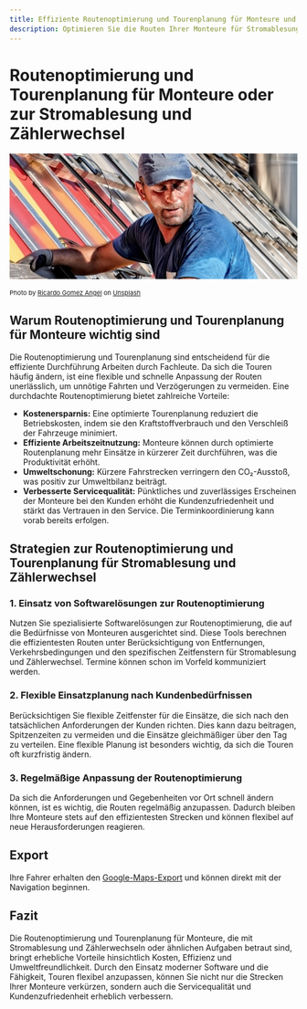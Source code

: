 ```yaml
---
title: Effiziente Routenoptimierung und Tourenplanung für Monteure und zur Stromablesung und Zählerwechsel
description: Optimieren Sie die Routen Ihrer Monteure für Stromablesung und Zählerwechsel, reduzieren Sie Fahrzeiten, sparen Sie Kosten und verbessern Sie die Servicequalität.
---
```


# Routenoptimierung und Tourenplanung für Monteure oder zur Stromablesung und Zählerwechsel

![!](assets/monteur.jpg "Effiziente Routenplanung für Monteurstouren")

<div style="font-size: 11px">
Photo by <a href="https://unsplash.com/@rgaleriacom?utm_content=creditCopyText&utm_medium=referral&utm_source=unsplash">Ricardo Gomez Angel</a> on <a href="https://unsplash.com/photos/man-in-blue-crew-neck-t-shirt-and-brown-pants-sitting-on-red-and-black-motorcycle-IQDWnu2xfRI?utm_content=creditCopyText&utm_medium=referral&utm_source=unsplash">Unsplash</a></div>
  

## Warum Routenoptimierung und Tourenplanung für Monteure wichtig sind

Die Routenoptimierung und Tourenplanung sind entscheidend für die effiziente Durchführung Arbeiten durch Fachleute. Da sich die Touren häufig ändern, ist eine flexible und schnelle Anpassung der Routen unerlässlich, um unnötige Fahrten und Verzögerungen zu vermeiden. Eine durchdachte Routenoptimierung bietet zahlreiche Vorteile:

- **Kostenersparnis:** Eine optimierte Tourenplanung reduziert die Betriebskosten, indem sie den Kraftstoffverbrauch und den Verschleiß der Fahrzeuge minimiert.
- **Effiziente Arbeitszeitnutzung:** Monteure können durch optimierte Routenplanung mehr Einsätze in kürzerer Zeit durchführen, was die Produktivität erhöht.
- **Umweltschonung:** Kürzere Fahrstrecken verringern den CO₂-Ausstoß, was positiv zur Umweltbilanz beiträgt.
- **Verbesserte Servicequalität:** Pünktliches und zuverlässiges Erscheinen der Monteure bei den Kunden erhöht die Kundenzufriedenheit und stärkt das Vertrauen in den Service. Die Terminkoordinierung kann vorab bereits erfolgen.

## Strategien zur Routenoptimierung und Tourenplanung für Stromablesung und Zählerwechsel

### 1. Einsatz von Softwarelösungen zur Routenoptimierung

Nutzen Sie spezialisierte Softwarelösungen zur Routenoptimierung, die auf die Bedürfnisse von Monteuren ausgerichtet sind. Diese Tools berechnen die effizientesten Routen unter Berücksichtigung von Entfernungen, Verkehrsbedingungen und den spezifischen Zeitfenstern für Stromablesung und Zählerwechsel. Termine können schon im Vorfeld kommuniziert werden.

### 2. Flexible Einsatzplanung nach Kundenbedürfnissen

Berücksichtigen Sie flexible Zeitfenster für die Einsätze, die sich nach den tatsächlichen Anforderungen der Kunden richten. Dies kann dazu beitragen, Spitzenzeiten zu vermeiden und die Einsätze gleichmäßiger über den Tag zu verteilen. Eine flexible Planung ist besonders wichtig, da sich die Touren oft kurzfristig ändern.

### 3. Regelmäßige Anpassung der Routenoptimierung

Da sich die Anforderungen und Gegebenheiten vor Ort schnell ändern können, ist es wichtig, die Routen regelmäßig anzupassen. Dadurch bleiben Ihre Monteure stets auf den effizientesten Strecken und können flexibel auf neue Herausforderungen reagieren.

## Export

Ihre Fahrer erhalten den [Google-Maps-Export](../tour/#tour-exportieren) und können direkt mit der Navigation beginnen.

## Fazit

Die Routenoptimierung und Tourenplanung für Monteure, die mit Stromablesung und Zählerwechseln oder ähnlichen Aufgaben betraut sind, bringt erhebliche Vorteile hinsichtlich Kosten, Effizienz und Umweltfreundlichkeit. Durch den Einsatz moderner Software und die Fähigkeit, Touren flexibel anzupassen, können Sie nicht nur die Strecken Ihrer Monteure verkürzen, sondern auch die Servicequalität und Kundenzufriedenheit erheblich verbessern.

